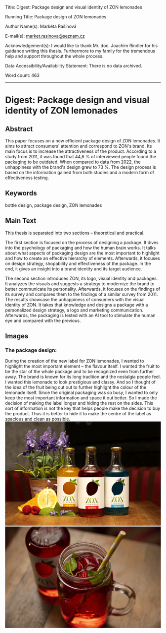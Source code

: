 Title: Digest: Package design and visual identity of ZON lemonades

Running Title: Package design of ZON lemonades

Author Name(s): Markéta Rašínová

E-mail(s): market.rasinova@seznam.cz

Acknowledgement(s): I would like to thank Mr. doc. Joachim Rindler for his guidance writing this thesis. Furthermore to my family for the tremendous help and support throughout the whole process.

Data Accessibility/Availability Statement: There is no data archived.

Word count: 463<!-- Digests should be approximately 500 words. Everything below, including headings, image captions, etc., except references. -->

- - -

# Digest: Package design and visual identity of ZON lemonades

## Abstract

This paper focuses on a new efficient package design of ZON lemonades. It aims to attract consumers' attention and correspond to ZON's brand. Its main focus is to increase the attractiveness of the product. According to a study from 2011, it was found that 44,6 % of interviewed people found the packaging to be outdated. When compared to data from 2022, the unhappiness with the brand's design grew to 73 %. The design process is based on the information gained from both studies and a modern form of effectiveness testing.

## Keywords

bottle design, package design, ZON lemonades

## Main Text
This thesis is separated into two sections – theoretical and practical.

The first section is focused on the process of designing a package. It dives into the psychology of packaging and how the human brain works. It talks about what aspects of packaging design are the most important to highlight and how to create an effective hierarchy of elements. Afterwards, it focuses on design strategy, shopability and effectiveness of the package. In the end, it gives an insight into a brand identity and its target audience.

The second section introduces ZON, its logo, visual identity and packages. It analyzes the visuals and suggests a strategy to modernize the brand to better communicate its personality. Afterwards, it focuses on the findings of its survey and compares them to the findings of a similar survey from 2011. The results showcase the unhappiness of consumers with the visual identity of ZON. It takes that knowledge and designs a package with a personalized design strategy, a logo and marketing communication. Afterwards, the packaging is tested with an AI tool to stimulate the human eye and compared with the previous. 


## Images
### The package design:
During the creation of the new label for ZON lemonades, I wanted to highlight the most important element – the flavour itself. I wanted the fruit to be the star of the whole package and to be recognized even from further away. The brand is known for its long tradition and the nostalgia people feel. I wanted this lemonade to look prestigious and classy. And so I thought of the idea of the fruit being cut out to further highlight the colour of the lemonade itself.
Since the original packaging was so busy, I wanted to only keep the most important information and space it out better. So I made the decision of making the label longer and hiding the rest on the sides. This sort of information is not the key that helps people make the decision to buy the product. Thus it is better to hide it to make the centre of the label as spacious and clean as possible. 
![package](img/obaly.jpg)
![lemonade](img/lemonade.jpg)

<!-- Original figure(s) and caption(s) designed by digest author. And remeber to optimize images. -->
